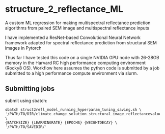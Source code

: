 # structure_2_reflectance_ML
A custom ML regression for making multispectral reflectance prediction algorithms from paired SEM image and multispectral reflectance inputs

I have implemented a ResNet-based Convolutional Neural Network framework adapted for spectral reflectance prediction from structural SEM images in Pytorch

Thus far I have tested this code on a single NVIDIA GPU node with 26-28GB memory in the Harvard RC high performance computing environment (Rocky8 OS). Workflow here assumes the python code is submitted by a job submitted to a high performance compute environment via slurm.

## Submitting jobs
submit using sbatch:
```
sbatch struct2refl_model_running_hyperparam_tuning_saving.sh \
'/PATH/TO/DIR/climate_change_solution_structural_image_reflectancevalues_dataset_updatedstructural_prunedmagnification.csv' \
{BATCHSIZE} {LEARNINGRATE} {EPOCHS} {WEIGHTDECAY} \
'/PATH/TO/SAVEDIR/'
```
